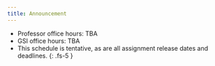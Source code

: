 ```yaml
---
title: Announcement
---
```


- Professor office hours: TBA
- GSI office hours: TBA
- This schedule is tentative, as are all assignment release dates and deadlines.
{: .fs-5 }

